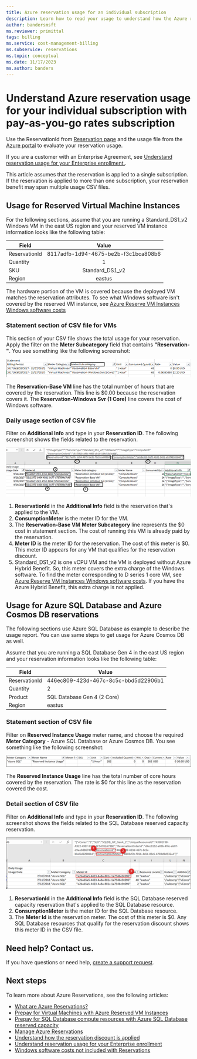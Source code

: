 ```yaml
---
title: Azure reservation usage for an individual subscription
description: Learn how to read your usage to understand how the Azure reservation for your individual subscription with pay-as-you-go rates is applied.
author: bandersmsft
ms.reviewer: primittal
tags: billing
ms.service: cost-management-billing
ms.subservice: reservations
ms.topic: conceptual
ms.date: 11/17/2023
ms.author: banders
---
```


# Understand Azure reservation usage for your individual subscription with pay-as-you-go rates subscription

Use the ReservationId from [Reservation page](https://portal.azure.com/?microsoft_azure_marketplace_ItemHideKey=Reservations&Microsoft_Azure_Reservations=true#blade/Microsoft_Azure_Reservations/ReservationsBrowseBlade) and the usage file from the [Azure portal](https://portal.azure.com) to evaluate your reservation usage.

If you are a customer with an Enterprise Agreement, see [Understand reservation usage for your Enterprise enrollment.](understand-reserved-instance-usage-ea.md).

This article assumes that the reservation is applied to a single subscription. If the reservation is applied to more than one subscription, your reservation benefit may span multiple usage CSV files.

## Usage for Reserved Virtual Machine Instances

For the following sections, assume that you are running a Standard_DS1_v2 Windows VM in the east US region and your reserved VM instance information looks like the following table:

| Field | Value |
|---| :---: |
|ReservationId |8117adfb-1d94-4675-be2b-f3c1bca808b6|
|Quantity |1|
|SKU | Standard_DS1_v2|
|Region | eastus |

The hardware portion of the VM is covered because the deployed VM matches the reservation attributes. To see what Windows software isn't covered by the reserved VM instance, see [Azure Reserve VM Instances Windows software costs](reserved-instance-windows-software-costs.md)

### Statement section of CSV file for VMs

This section of your CSV file shows the total usage for your reservation. Apply the filter on the **Meter Subcategory** field that contains **"Reservation-"**. You see something like the following screenshot:

![Screenshot of filtered reservation usage details and charges](./media/understand-reserved-instance-usage/billing-payg-reserved-instance-csv-statements.png)

The **Reservation-Base VM** line has the total number of hours that are covered by the reservation. This line is $0.00 because the reservation covers it. The **Reservation-Windows Svr (1 Core)** line covers the cost of Windows software.

### Daily usage section of CSV file

Filter on **Additional Info** and type in your **Reservation ID**. The following screenshot shows the fields related to the reservation.

![Screenshot of daily usage details and charges](./media/understand-reserved-instance-usage/billing-payg-reserved-instance-csv-details.png)

1. **ReservationId** in the **Additional Info** field is the reservation that's applied to the VM.
2. **ConsumptionMeter** is the meter ID for the VM.
3. The **Reservation-Base VM** **Meter Subcategory** line represents the $0 cost in statement section. The cost of running this VM is already paid by the reservation.
4. **Meter ID** is the meter ID for the reservation. The cost of this meter is $0. This meter ID appears for any VM that qualifies for the reservation discount.
5. Standard_DS1_v2 is one vCPU VM and the VM is deployed without Azure Hybrid Benefit. So, this meter covers the extra charge of the Windows software. To find the meter corresponding to D series 1 core VM, see [Azure Reserve VM Instances Windows software costs](reserved-instance-windows-software-costs.md). If you have the Azure Hybrid Benefit, this extra charge is not applied.

## Usage for Azure SQL Database and Azure Cosmos DB reservations

The following sections use Azure SQL Database as example to describe the usage report. You can use same steps to get usage for Azure Cosmos DB as well.

Assume that you are running a SQL Database Gen 4 in the east US region and your reservation information looks like the following table:

| Field | Value |
|---| --- |
|ReservationId |446ec809-423d-467c-8c5c-bbd5d22906b1|
|Quantity |2|
|Product| SQL Database Gen 4 (2 Core)|
|Region | eastus |

### Statement section of CSV file

Filter on **Reserved Instance Usage** meter name, and choose the required **Meter Category** - Azure SQL Database or Azure Cosmos DB. You see something like the following screenshot:

![Screenshot shows a Meter Category entry.](./media/understand-reserved-instance-usage/billing-payg-sql-db-reserved-capacity-csv-statements.png)

The **Reserved Instance Usage** line has the total number of core hours covered by the reservation. The rate is $0 for this line as the reservation covered the cost.

### Detail section of CSV file

Filter on **Additional Info** and type in your **Reservation ID**. The following screenshot shows the fields related to the SQL Database reserved capacity reservation.

![Screenshot shows details of a C S V file for reserved capacity.](./media/understand-reserved-instance-usage/billing-payg-sql-db-reserved-capacity-csv-details.png)

1. **ReservationId** in the **Additional Info** field is the SQL Database reserved capacity reservation that's applied to the SQL Database resource.
2. **ConsumptionMeter** is the meter ID for the SQL Database resource.
3. The **Meter Id** is the reservation meter. The cost of this meter is $0. Any SQL Database resources that qualify for the reservation discount shows this meter ID in the CSV file.

## Need help? Contact us.

If you have questions or need help, [create a support request](https://go.microsoft.com/fwlink/?linkid=2083458).

## Next steps

To learn more about Azure Reservations, see the following articles:

- [What are Azure Reservations?](save-compute-costs-reservations.md)
- [Prepay for Virtual Machines with Azure Reserved VM Instances](../../virtual-machines/prepay-reserved-vm-instances.md)
- [Prepay for SQL Database compute resources with Azure SQL Database reserved capacity](/azure/azure-sql/database/reserved-capacity-overview)
- [Manage Azure Reservations](manage-reserved-vm-instance.md)
- [Understand how the reservation discount is applied](../manage/understand-vm-reservation-charges.md)
- [Understand reservation usage for your Enterprise enrollment](understand-reserved-instance-usage-ea.md)
- [Windows software costs not included with Reservations](reserved-instance-windows-software-costs.md)
